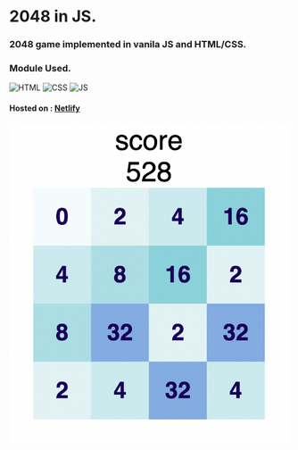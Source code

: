 # 2048 in JS.

### 2048 game implemented in vanila JS and HTML/CSS.

### Module Used.
![HTML](https://img.icons8.com/color/48/000000/html-5--v1.png)
![CSS](https://img.icons8.com/color/48/000000/css3.png)
![JS](https://img.icons8.com/color/50/000000/javascript--v1.png)

#### Hosted on : [Netlify](https://2048js.netlify.app/)

![ss](/img/ss.png)